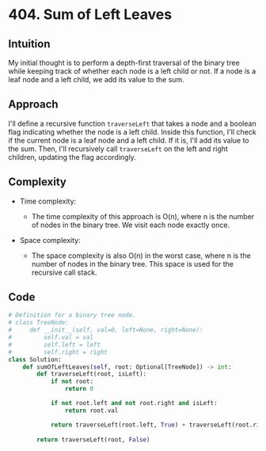 # 404. Sum of Left Leaves

## Intuition
My initial thought is to perform a depth-first traversal of the binary tree while keeping track of whether each node is a left child or not. If a node is a leaf node and a left child, we add its value to the sum.

## Approach
I'll define a recursive function `traverseLeft` that takes a node and a boolean flag indicating whether the node is a left child. Inside this function, I'll check if the current node is a leaf node and a left child. If it is, I'll add its value to the sum. Then, I'll recursively call `traverseLeft` on the left and right children, updating the flag accordingly.

## Complexity
- Time complexity:
  - The time complexity of this approach is O(n), where n is the number of nodes in the binary tree. We visit each node exactly once.
  
- Space complexity:
  - The space complexity is also O(n) in the worst case, where n is the number of nodes in the binary tree. This space is used for the recursive call stack.

## Code
```python
# Definition for a binary tree node.
# class TreeNode:
#     def __init__(self, val=0, left=None, right=None):
#         self.val = val
#         self.left = left
#         self.right = right
class Solution:
    def sumOfLeftLeaves(self, root: Optional[TreeNode]) -> int:
        def traverseLeft(root, isLeft):
            if not root: 
                return 0

            if not root.left and not root.right and isLeft: 
                return root.val

            return traverseLeft(root.left, True) + traverseLeft(root.right, False)
        
        return traverseLeft(root, False)
```